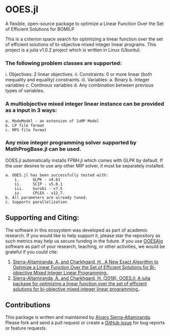 # OOES.jl
A flexible, open-source package to optimize a Linear Function Over the Set of Efficient Solutions for BOMILP

This is a criterion space search for optimizing a linear function over the set of efficient solutions of bi-objective mixed integer linear programs. This project is a julia v1.0.2 project which is written in Linux (Ubuntu).

### The following problem classes are supported:
i. Objectives:    2 linear objectives.
ii. Constraints:  0 or more linear (both inequality and equality) constraints.
iii. Variables:
    a. Binary
    b. Integer variables
    c. Continous variables
    d. Any combination between previous types of variables.

### A multiobjective mixed integer linear instance can be provided as a input in 3 ways:
    a. ModoModel - an extension of JuMP Model
    b. LP file format
    c. MPS file format

### Any mixe integer programming solver supported by MathProgBase.jl can be used.
OOES.jl automatically installs FPBH.jl which comes with GLPK by default. If the user desires to use any other MIP solver, it must be separately installed. 

    a. OOES.jl has been successfully tested with:
        i.      GLPK - v4.61
        ii.     SCIP - v5.0.1
        iii.    Gurobi - v7.5
        iv.     CPLEX - v12.7.
    b. All parameters are already tuned.
    c. Supports parallelization

## Supporting and Citing: ##

The software in this ecosystem was developed as part of academic research. If you would like to help support it, please star the repository as such metrics may help us secure funding in the future. If you use [OOESAlg](https://github.com/alvsierra286/OOESAlg) software as part of your research, teaching, or other activities, we would be grateful if you could cite:

1. [Sierra-Altamiranda, A. and Charkhgard, H., A New Exact Algorithm to Optimize a Linear Function Over the Set of Efficient Solutions for Bi-objective Mixed Integer Linear Programming.](http://www.optimization-online.org/DB_FILE/2017/10/6262.pdf).
2. [Sierra-Altamiranda, A. and Charkhgard, H. (2018). OOES.jl: A julia package for optimizing a linear function over the set of efficient solutions for bi-objective mixed integer linear programming.](http://www.optimization-online.org/DB_FILE/2018/04/6596.pdf).

## Contributions ##

This package is written and maintained by [Alvaro Sierra-Altamiranda](https://github.com/alvsierra286). Please fork and send a pull request or create a [GitHub issue](https://github.com/alvsierra286/OOESAlg/issues) for bug reports or feature requests.
